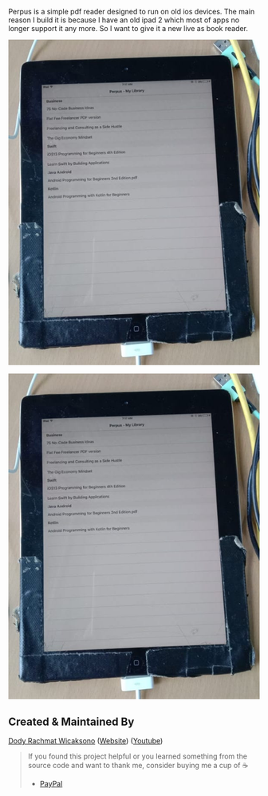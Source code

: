Perpus is a simple pdf reader designed to run on old ios devices. The main reason I build it is because I have an old ipad 2 which most of apps no longer support it any more. So I want to give it a new live as book reader.

![](https://github.com/nicecoderdev/perpus-ios/blob/master/perpus1.png?raw=true)

![](https://github.com/nicecoderdev/perpus-ios/blob/master/perpus1.png?raw=true)

## Created & Maintained By

[Dody Rachmat Wicaksono](https://github.com/nicecoderdev) ([Website](https://www.nicecoder.com)) ([Youtube](https://www.youtube.com/c/DodyWicaksono)) 

> If you found this project helpful or you learned something from the source code and want to thank me, consider buying me a cup of :coffee:
>
> * [PayPal](https://paypal.me/nicecoderdev/)
